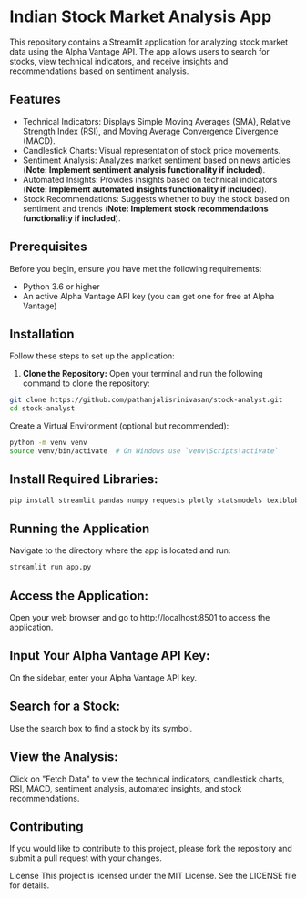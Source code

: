# Indian Stock Market Analysis App

This repository contains a Streamlit application for analyzing stock market data using the Alpha Vantage API. The app allows users to search for stocks, view technical indicators, and receive insights and recommendations based on sentiment analysis.

## Features

* Technical Indicators: Displays Simple Moving Averages (SMA), Relative Strength Index (RSI), and Moving Average Convergence Divergence (MACD).
* Candlestick Charts: Visual representation of stock price movements.
* Sentiment Analysis: Analyzes market sentiment based on news articles (**Note: Implement sentiment analysis functionality if included**).
* Automated Insights: Provides insights based on technical indicators (**Note: Implement automated insights functionality if included**).
* Stock Recommendations: Suggests whether to buy the stock based on sentiment and trends (**Note: Implement stock recommendations functionality if included**).

## Prerequisites

Before you begin, ensure you have met the following requirements:

* Python 3.6 or higher
* An active Alpha Vantage API key (you can get one for free at Alpha Vantage)

## Installation

Follow these steps to set up the application:

1. **Clone the Repository:**
Open your terminal and run the following command to clone the repository:

```bash
git clone https://github.com/pathanjalisrinivasan/stock-analyst.git
cd stock-analyst
```
   
Create a Virtual Environment (optional but recommended):

```bash
python -m venv venv
source venv/bin/activate  # On Windows use `venv\Scripts\activate`
```

## Install Required Libraries:

```bash
pip install streamlit pandas numpy requests plotly statsmodels textblob
```

## Running the Application
Navigate to the directory where the app is located and run:

```bash
streamlit run app.py
```

## Access the Application:

Open your web browser and go to http://localhost:8501 to access the application.

## Input Your Alpha Vantage API Key:

On the sidebar, enter your Alpha Vantage API key.

## Search for a Stock:

Use the search box to find a stock by its symbol.

## View the Analysis:

Click on "Fetch Data" to view the technical indicators, candlestick charts, RSI, MACD, sentiment analysis, automated insights, and stock recommendations.

## Contributing

If you would like to contribute to this project, please fork the repository and submit a pull request with your changes.

License
This project is licensed under the MIT License. See the LICENSE file for details.
